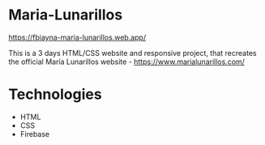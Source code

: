 # Maria-Lunarillos
https://fbiayna-maria-lunarillos.web.app/

This is a 3 days HTML/CSS website and responsive project, that recreates the official María Lunarillos website - https://www.marialunarillos.com/

# Technologies

- HTML
- CSS
- Firebase
